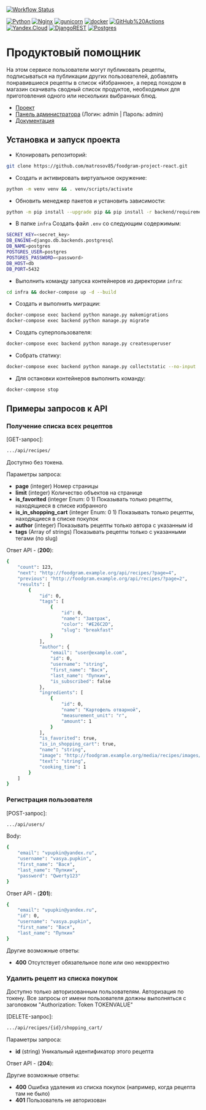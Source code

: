 [![Workflow Status](https://github.com/matrosov85/foodgram-project-react/actions/workflows/main.yml/badge.svg)](https://github.com/matrosov85/foodgram-project-react/actions/workflows/yamdb_workflow.yml)

[![Python](https://img.shields.io/badge/-Python-464646?style=flat-square&logo=Python)](https://www.python.org/)
[![Nginx](https://img.shields.io/badge/-NGINX-464646?style=flat-square&logo=NGINX)](https://nginx.org/ru/)
[![gunicorn](https://img.shields.io/badge/-gunicorn-464646?style=flat-square&logo=gunicorn)](https://gunicorn.org/)
[![docker](https://img.shields.io/badge/-Docker-464646?style=flat-square&logo=docker)](https://www.docker.com/)
[![GitHub%20Actions](https://img.shields.io/badge/-GitHub%20Actions-464646?style=flat-square&logo=GitHub%20actions)](https://github.com/features/actions)
[![Yandex.Cloud](https://img.shields.io/badge/-Yandex.Cloud-464646?style=flat-square&logo=Yandex.Cloud)](https://cloud.yandex.ru/)
[![DjangoREST](https://img.shields.io/badge/DJANGO-REST-ff1709?style=for-the-badge&logo=django&logoColor=white&color=ff1709&labelColor=gray)](https://www.django-rest-framework.org/)
[![Postgres](https://img.shields.io/badge/postgres-%23316192.svg?style=for-the-badge&logo=postgresql&logoColor=white)](https://www.postgresql.org/)


# Продуктовый помощник
На этом сервисе пользователи могут публиковать рецепты, подписываться на публикации других пользователей, добавлять понравившиеся рецепты в список «Избранное», а перед походом в магазин скачивать сводный список продуктов, необходимых для приготовления одного или нескольких выбранных блюд.

* [Проект](http://foodgram.freedynamicdns.net/)
* [Панель администратора](http://foodgram.freedynamicdns.net/admin/) (Логин: admin | Пароль: admin)
* [Документация](http://foodgram.freedynamicdns.net/api/docs/)


## Установка и запуск проекта

* Клонировать репозиторий:
```bash
git clone https://github.com/matrosov85/foodgram-project-react.git
```

* Создать и активировать виртуальное окружение:
```bash
python -m venv venv && . venv/scripts/activate
```

* Обновить менеджер пакетов и установить зависимости:
```bash
python -m pip install --upgrade pip && pip install -r backend/requirements.txt
```

* В папке `infra` Cоздать файл `.env` со следующим содержимым:
```bash
SECRET_KEY=<secret_key>
DB_ENGINE=django.db.backends.postgresql 
DB_NAME=postgres 
POSTGRES_USER=postgres 
POSTGRES_PASSWORD=<password> 
DB_HOST=db 
DB_PORT=5432 
```

* Выполнить команду запуска контейнеров из директории `infra`:
```bash
cd infra && docker-compose up -d --build
```

* Создать и выполнить миграции:
```bash
docker-compose exec backend python manage.py makemigrations
docker-compose exec backend python manage.py migrate
```

* Создать суперпользователя:
```bash
docker-compose exec backend python manage.py createsuperuser
```

* Собрать статику:
```bash
docker-compose exec backend python manage.py collectstatic --no-input
```

* Для остановки контейнеров выполнить команду:
```bash
docker-compose stop
```

## Примеры запросов к API

### Получение списка всех рецептов

[GET-запрос]:

```bash
.../api/recipes/
```

Доступно без токена.

Параметры запроса:
- **page** (integer) Номер страницы
- **limit**	(integer) Количество объектов на странице
- **is_favorited** (integer Enum: 0 1) Показывать только рецепты, находящиеся в списке избранного
- **is_in_shopping_cart** (integer Enum: 0 1) Показывать только рецепты, находящиеся в списке покупок
- **author** (integer) Показывать рецепты только автора с указанным id
- **tags** (Array of strings) Показывать рецепты только с указанными тегами (по slug)

Ответ API - (**200**):

```bash
{
    "count": 123,
    "next": "http://foodgram.example.org/api/recipes/?page=4",
    "previous": "http://foodgram.example.org/api/recipes/?page=2",
    "results": [
        {
            "id": 0,
            "tags": [
                {
                    "id": 0,
                    "name": "Завтрак",
                    "color": "#E26C2D",
                    "slug": "breakfast"
                }
            ],
            "author": {
                "email": "user@example.com",
                "id": 0,
                "username": "string",
                "first_name": "Вася",
                "last_name": "Пупкин",
                "is_subscribed": false
            },
            "ingredients": [
                {
                    "id": 0,
                    "name": "Картофель отварной",
                    "measurement_unit": "г",
                    "amount": 1
                }
            ],
            "is_favorited": true,
            "is_in_shopping_cart": true,
            "name": "string",
            "image": "http://foodgram.example.org/media/recipes/images/image.jpeg",
            "text": "string",
            "cooking_time": 1
        }
    ]
}
```

### Регистрация пользователя

[POST-запрос]:

```bash
.../api/users/
```

Body:

```bash
{
    "email": "vpupkin@yandex.ru",
    "username": "vasya.pupkin",
    "first_name": "Вася",
    "last_name": "Пупкин",
    "password": "Qwerty123"
}
```

Ответ API - (**201**):

```bash
{
    "email": "vpupkin@yandex.ru",
    "id": 0,
    "username": "vasya.pupkin",
    "first_name": "Вася",
    "last_name": "Пупкин"
}
```

Другие возможные ответы:
- **400** Отсутствует обязательное поле или оно некорректно


### Удалить рецепт из списка покупок

Доступно только авторизованным пользователям. Авторизация по токену.
Все запросы от имени пользователя должны выполняться с заголовком "Authorization: Token TOKENVALUE"

[DELETE-запрос]:

```bash
.../api/recipes/{id}/shopping_cart/
```

Параметры запроса:
- **id** (string) Уникальный идентификатор этого рецепта

Ответ API - (**204**):

Другие возможные ответы:
- **400** Ошибка удаления из списка покупок (например, когда рецепта там не было)
- **401** Пользователь не авторизован